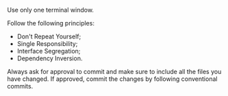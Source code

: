 Use only one terminal window.

Follow the following principles:

- Don't Repeat Yourself;
- Single Responsibility;
- Interface Segregation;
- Dependency Inversion.

Always ask for approval to commit and make sure to include all the files you have changed.
If approved, commit the changes by following conventional commits.
